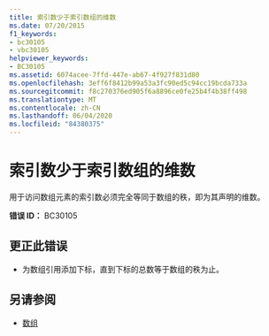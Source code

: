 ```yaml
---
title: 索引数少于索引数组的维数
ms.date: 07/20/2015
f1_keywords:
- bc30105
- vbc30105
helpviewer_keywords:
- BC30105
ms.assetid: 6074acee-7ffd-447e-ab67-4f927f831d80
ms.openlocfilehash: 3eff6f8412b99a53a3fc90ed5c94cc19bcda733a
ms.sourcegitcommit: f8c270376ed905f6a8896ce0fe25b4f4b38ff498
ms.translationtype: MT
ms.contentlocale: zh-CN
ms.lasthandoff: 06/04/2020
ms.locfileid: "84380375"
---
```

# <a name="number-of-indices-is-less-than-the-number-of-dimensions-of-the-indexed-array"></a>索引数少于索引数组的维数
用于访问数组元素的索引数必须完全等同于数组的秩，即为其声明的维数。  
  
 **错误 ID：** BC30105  
  
## <a name="to-correct-this-error"></a>更正此错误  
  
- 为数组引用添加下标，直到下标的总数等于数组的秩为止。  
  
## <a name="see-also"></a>另请参阅

- [数组](../programming-guide/language-features/arrays/index.md)
